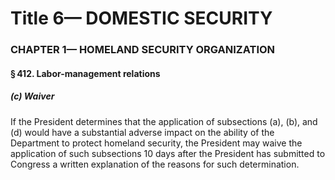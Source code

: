
# Title 6— DOMESTIC SECURITY
### CHAPTER 1— HOMELAND SECURITY ORGANIZATION
#### § 412. Labor-management relations
##### (c) Waiver

If the President determines that the application of subsections (a), (b), and (d) would have a substantial adverse impact on the ability of the Department to protect homeland security, the President may waive the application of such subsections 10 days after the President has submitted to Congress a written explanation of the reasons for such determination.
